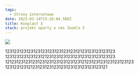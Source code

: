 ```yaml
---
tags:
  - Strony internetowe
date: 2023-03-14T15:26:04.586Z
title: Konplast 3
stack: projekt oparty o cms Joomla 3
---
```

![](../src/images/media/ascot-vet-blog-post-endocrine-disease-1-1080x675.jpg)

12312312312312312312312312312312123123123123123 12312312312312312123123123123123123123123123123 1212312312312312312312312312312312123123123123123123123 12312312312123123123123123123123123123123121